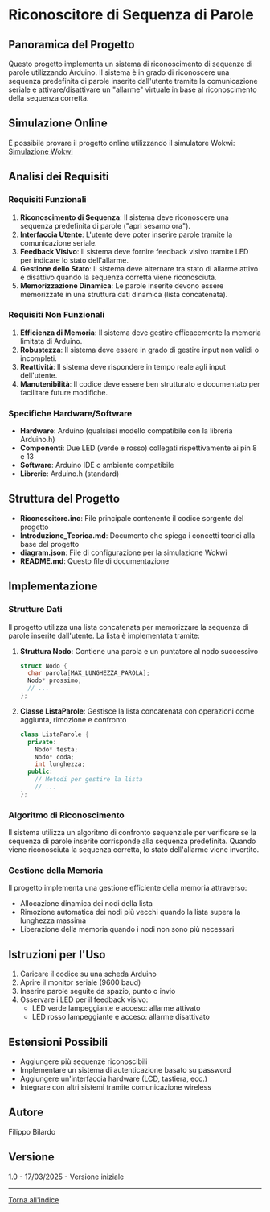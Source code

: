 # Riconoscitore di Sequenza di Parole

## Panoramica del Progetto
Questo progetto implementa un sistema di riconoscimento di sequenze di parole utilizzando Arduino. Il sistema è in grado di riconoscere una sequenza predefinita di parole inserite dall'utente tramite la comunicazione seriale e attivare/disattivare un "allarme" virtuale in base al riconoscimento della sequenza corretta.

## Simulazione Online
È possibile provare il progetto online utilizzando il simulatore Wokwi:
[Simulazione Wokwi](https://wokwi.com/projects/425709756229035009)

## Analisi dei Requisiti

### Requisiti Funzionali
1. **Riconoscimento di Sequenza**: Il sistema deve riconoscere una sequenza predefinita di parole ("apri sesamo ora").
2. **Interfaccia Utente**: L'utente deve poter inserire parole tramite la comunicazione seriale.
3. **Feedback Visivo**: Il sistema deve fornire feedback visivo tramite LED per indicare lo stato dell'allarme.
4. **Gestione dello Stato**: Il sistema deve alternare tra stato di allarme attivo e disattivo quando la sequenza corretta viene riconosciuta.
5. **Memorizzazione Dinamica**: Le parole inserite devono essere memorizzate in una struttura dati dinamica (lista concatenata).

### Requisiti Non Funzionali
1. **Efficienza di Memoria**: Il sistema deve gestire efficacemente la memoria limitata di Arduino.
2. **Robustezza**: Il sistema deve essere in grado di gestire input non validi o incompleti.
3. **Reattività**: Il sistema deve rispondere in tempo reale agli input dell'utente.
4. **Manutenibilità**: Il codice deve essere ben strutturato e documentato per facilitare future modifiche.

### Specifiche Hardware/Software
- **Hardware**: Arduino (qualsiasi modello compatibile con la libreria Arduino.h)
- **Componenti**: Due LED (verde e rosso) collegati rispettivamente ai pin 8 e 13
- **Software**: Arduino IDE o ambiente compatibile
- **Librerie**: Arduino.h (standard)

## Struttura del Progetto
- **Riconoscitore.ino**: File principale contenente il codice sorgente del progetto
- **Introduzione_Teorica.md**: Documento che spiega i concetti teorici alla base del progetto
- **diagram.json**: File di configurazione per la simulazione Wokwi
- **README.md**: Questo file di documentazione

## Implementazione

### Strutture Dati
Il progetto utilizza una lista concatenata per memorizzare la sequenza di parole inserite dall'utente. La lista è implementata tramite:

1. **Struttura Nodo**: Contiene una parola e un puntatore al nodo successivo
   ```cpp
   struct Nodo {
     char parola[MAX_LUNGHEZZA_PAROLA];
     Nodo* prossimo;
     // ...
   };
   ```

2. **Classe ListaParole**: Gestisce la lista concatenata con operazioni come aggiunta, rimozione e confronto
   ```cpp
   class ListaParole {
     private:
       Nodo* testa;
       Nodo* coda;
       int lunghezza;
     public:
       // Metodi per gestire la lista
       // ...
   };
   ```

### Algoritmo di Riconoscimento
Il sistema utilizza un algoritmo di confronto sequenziale per verificare se la sequenza di parole inserite corrisponde alla sequenza predefinita. Quando viene riconosciuta la sequenza corretta, lo stato dell'allarme viene invertito.

### Gestione della Memoria
Il progetto implementa una gestione efficiente della memoria attraverso:
- Allocazione dinamica dei nodi della lista
- Rimozione automatica dei nodi più vecchi quando la lista supera la lunghezza massima
- Liberazione della memoria quando i nodi non sono più necessari

## Istruzioni per l'Uso
1. Caricare il codice su una scheda Arduino
2. Aprire il monitor seriale (9600 baud)
3. Inserire parole seguite da spazio, punto o invio
4. Osservare i LED per il feedback visivo:
   - LED verde lampeggiante e acceso: allarme attivato
   - LED rosso lampeggiante e acceso: allarme disattivato

## Estensioni Possibili
- Aggiungere più sequenze riconoscibili
- Implementare un sistema di autenticazione basato su password
- Aggiungere un'interfaccia hardware (LCD, tastiera, ecc.)
- Integrare con altri sistemi tramite comunicazione wireless

## Autore
Filippo Bilardo

## Versione
1.0 - 17/03/2025 - Versione iniziale

---

[Torna all'indice](../README.md)
